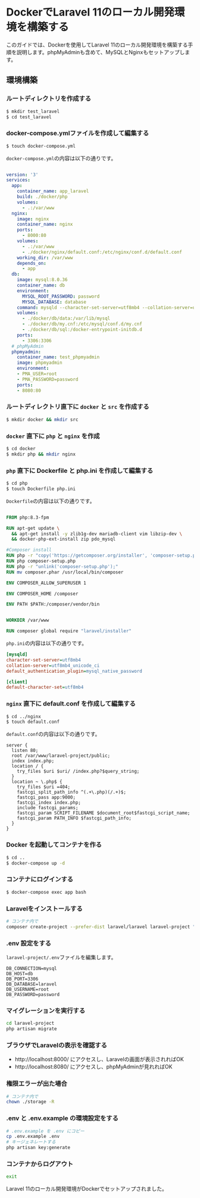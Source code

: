 # DockerでLaravel 11のローカル開発環境を構築する

このガイドでは、Dockerを使用してLaravel 11のローカル開発環境を構築する手順を説明します。phpMyAdminも含めて、MySQLとNginxもセットアップします。

## 環境構築

### ルートディレクトリを作成する

```bash
$ mkdir test_laravel
$ cd test_laravel
```

### docker-compose.ymlファイルを作成して編集する

```bash
$ touch docker-compose.yml
```

`docker-compose.yml`の内容は以下の通りです。

```yaml

version: '3'
services:
  app:
    container_name: app_laravel  
    build: ./docker/php
    volumes:
      - .:/var/www
  nginx:
    image: nginx 
    container_name: nginx
    ports:
      - 8000:80 
    volumes:
      - .:/var/www
      - ./docker/nginx/default.conf:/etc/nginx/conf.d/default.conf
    working_dir: /var/www
    depends_on:
      - app
  db:
    image: mysql:8.0.36
    container_name: db
    environment: 
      MYSQL_ROOT_PASSWORD: password
      MYSQL_DATABASE: database 
    command: mysqld --character-set-server=utf8mb4 --collation-server=utf8mb4_unicode_ci
    volumes:  
      - ./docker/db/data:/var/lib/mysql
      - ./docker/db/my.cnf:/etc/mysql/conf.d/my.cnf 
      - ./docker/db/sql:/docker-entrypoint-initdb.d
    ports:
      - 3306:3306
  # phpMyAdmin
  phpmyadmin:
    container_name: test_phpmyadmin
    image: phpmyadmin
    environment:
    - PMA_USER=root
    - PMA_PASSWORD=password
    ports:
    - 8080:80
```

### ルートディレクトリ直下に `docker` と `src` を作成する

```bash
$ mkdir docker && mkdir src
```

### `docker` 直下に `php` と `nginx` を作成

```bash
$ cd docker
$ mkdir php && mkdir nginx
```

### `php` 直下に Dockerfile と php.ini を作成して編集する

```bash
$ cd php
$ touch Dockerfile php.ini
```

`Dockerfile`の内容は以下の通りです。

```dockerfile

FROM php:8.3-fpm

RUN apt-get update \
  && apt-get install -y zlib1g-dev mariadb-client vim libzip-dev \
  && docker-php-ext-install zip pdo_mysql

#Composer install
RUN php -r "copy('https://getcomposer.org/installer', 'composer-setup.php');"
RUN php composer-setup.php
RUN php -r "unlink('composer-setup.php');"
RUN mv composer.phar /usr/local/bin/composer

ENV COMPOSER_ALLOW_SUPERUSER 1

ENV COMPOSER_HOME /composer

ENV PATH $PATH:/composer/vendor/bin


WORKDIR /var/www

RUN composer global require "laravel/installer"
```

`php.ini`の内容は以下の通りです。

```ini
[mysqld]
character-set-server=utf8mb4
collation-server=utf8mb4_unicode_ci
default_authentication_plugin=mysql_native_password

[client]
default-character-set=utf8mb4
```

### `nginx` 直下に default.conf を作成して編集する

```bash
$ cd ../nginx
$ touch default.conf
```

`default.conf`の内容は以下の通りです。

```nginx
server {
  listen 80;
  root /var/www/laravel-project/public;
  index index.php;
  location / {
    try_files $uri $uri/ /index.php?$query_string;
  }
  location ~ \.php$ {
    try_files $uri =404;
    fastcgi_split_path_info ^(.+\.php)(/.+)$;
    fastcgi_pass app:9000; 
    fastcgi_index index.php;
    include fastcgi_params;
    fastcgi_param SCRIPT_FILENAME $document_root$fastcgi_script_name;
    fastcgi_param PATH_INFO $fastcgi_path_info;
  }
}
```

### Docker を起動してコンテナを作る

```bash
$ cd ..
$ docker-compose up -d
```

### コンテナにログインする

```bash
$ docker-compose exec app bash
```

### Laravelをインストールする

```bash
# コンテナ内で
composer create-project --prefer-dist laravel/laravel laravel-project "11.*"
```

### .env 設定をする

`laravel-project/.env`ファイルを編集します。

```env
DB_CONNECTION=mysql
DB_HOST=db
DB_PORT=3306
DB_DATABASE=laravel
DB_USERNAME=root
DB_PASSWORD=password
```

### マイグレーションを実行する

```bash
cd laravel-project
php artisan migrate
```

### ブラウザでLaravelの表示を確認する

- http://localhost:8000/ にアクセスし、Laravelの画面が表示されればOK
- http://localhost:8080/ にアクセスし、phpMyAdminが見れればOK

### 権限エラーが出た場合

```bash
# コンテナ内で
chown ./storage -R
```

### .env と .env.example の環境設定をする

```bash
# .env.example を .env にコピー
cp .env.example .env
# キージェネレートする
php artisan key:generate
```

### コンテナからログアウト

```bash
exit
```

Laravel 11のローカル開発環境がDockerでセットアップされました。
```

